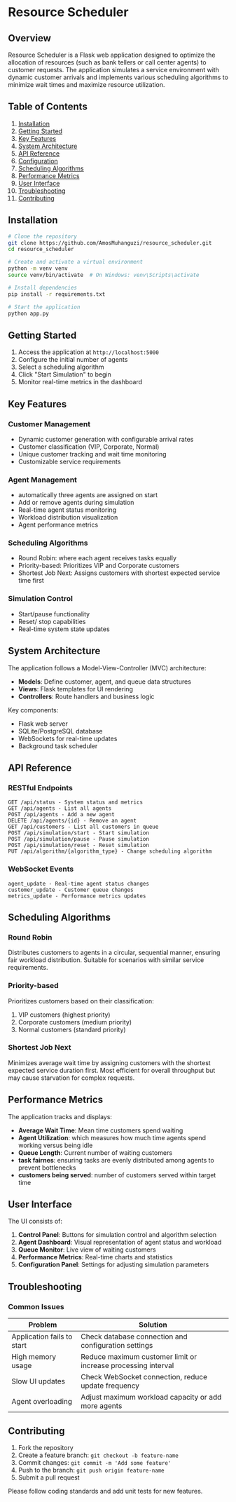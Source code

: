 # Resource Scheduler


## Overview

Resource Scheduler is a Flask web application designed to optimize the allocation of resources (such as bank tellers or call center agents) to customer requests. The application simulates a service environment with dynamic customer arrivals and implements various scheduling algorithms to minimize wait times and maximize resource utilization.

## Table of Contents

1. [Installation](#installation)
2. [Getting Started](#getting-started)
3. [Key Features](#key-features)
4. [System Architecture](#system-architecture)
5. [API Reference](#api-reference)
6. [Configuration](#configuration)
7. [Scheduling Algorithms](#scheduling-algorithms)
8. [Performance Metrics](#performance-metrics)
9. [User Interface](#user-interface)
10. [Troubleshooting](#troubleshooting)
11. [Contributing](#contributing)

## Installation

```bash
# Clone the repository
git clone https://github.com/AmosMuhanguzi/resource_scheduler.git
cd resource_scheduler

# Create and activate a virtual environment
python -m venv venv
source venv/bin/activate  # On Windows: venv\Scripts\activate

# Install dependencies
pip install -r requirements.txt

# Start the application
python app.py
```

## Getting Started

1. Access the application at `http://localhost:5000`
2. Configure the initial number of agents
3. Select a scheduling algorithm
4. Click "Start Simulation" to begin
5. Monitor real-time metrics in the dashboard

## Key Features

### Customer Management
- Dynamic customer generation with configurable arrival rates
- Customer classification (VIP, Corporate, Normal)
- Unique customer tracking and wait time monitoring
- Customizable service requirements

### Agent Management
- automatically three agents are assigned on start
- Add or remove agents during simulation
- Real-time agent status monitoring
- Workload distribution visualization
- Agent performance metrics

### Scheduling Algorithms
- Round Robin: where each agent receives tasks equally
- Priority-based: Prioritizes VIP and Corporate customers
- Shortest Job Next: Assigns customers with shortest expected service time first

### Simulation Control
- Start/pause functionality
- Reset/ stop capabilities
- Real-time system state updates

## System Architecture

The application follows a Model-View-Controller (MVC) architecture:

- **Models**: Define customer, agent, and queue data structures
- **Views**: Flask templates for UI rendering
- **Controllers**: Route handlers and business logic

Key components:
- Flask web server
- SQLite/PostgreSQL database
- WebSockets for real-time updates
- Background task scheduler

## API Reference

### RESTful Endpoints

```
GET /api/status - System status and metrics
GET /api/agents - List all agents
POST /api/agents - Add a new agent
DELETE /api/agents/{id} - Remove an agent
GET /api/customers - List all customers in queue
POST /api/simulation/start - Start simulation
POST /api/simulation/pause - Pause simulation
POST /api/simulation/reset - Reset simulation
PUT /api/algorithm/{algorithm_type} - Change scheduling algorithm
```

### WebSocket Events

```
agent_update - Real-time agent status changes
customer_update - Customer queue changes
metrics_update - Performance metrics updates
```


## Scheduling Algorithms

### Round Robin
Distributes customers to agents in a circular, sequential manner, ensuring fair workload distribution. Suitable for scenarios with similar service requirements.

### Priority-based
Prioritizes customers based on their classification:
1. VIP customers (highest priority)
2. Corporate customers (medium priority)
3. Normal customers (standard priority)

### Shortest Job Next
Minimizes average wait time by assigning customers with the shortest expected service duration first. Most efficient for overall throughput but may cause starvation for complex requests.

## Performance Metrics

The application tracks and displays:

- **Average Wait Time**: Mean time customers spend waiting
- **Agent Utilization**: which measures how much time agents spend working versus being idle
- **Queue Length**: Current number of waiting customers
- **task fairnes**: ensuring tasks are evenly distributed among agents to prevent bottlenecks
- **customers being served**: number of customers served within target time

## User Interface

The UI consists of:

1. **Control Panel**: Buttons for simulation control and algorithm selection
2. **Agent Dashboard**: Visual representation of agent status and workload
3. **Queue Monitor**: Live view of waiting customers
4. **Performance Metrics**: Real-time charts and statistics
5. **Configuration Panel**: Settings for adjusting simulation parameters

## Troubleshooting

### Common Issues

| Problem | Solution |
|---------|----------|
| Application fails to start | Check database connection and configuration settings |
| High memory usage | Reduce maximum customer limit or increase processing interval |
| Slow UI updates | Check WebSocket connection, reduce update frequency |
| Agent overloading | Adjust maximum workload capacity or add more agents |

## Contributing

1. Fork the repository
2. Create a feature branch: `git checkout -b feature-name`
3. Commit changes: `git commit -m 'Add some feature'`
4. Push to the branch: `git push origin feature-name`
5. Submit a pull request

Please follow coding standards and add unit tests for new features.